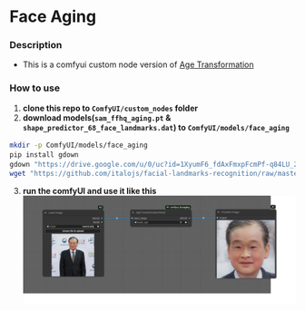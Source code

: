 # Face Aging

### Description
- This is a comfyui custom node version of [Age Transformation](https://github.com/yuval-alaluf/SAM)

### How to use
1. **clone this repo to `ComfyUI/custom_nodes` folder**
2. **download models(`sam_ffhq_aging.pt` & `shape_predictor_68_face_landmarks.dat`) to `ComfyUI/models/face_aging`**
```bash
mkdir -p ComfyUI/models/face_aging
pip install gdown
gdown "https://drive.google.com/u/0/uc?id=1XyumF6_fdAxFmxpFcmPf-q84LU_22EMC&export=download" -O pretrained_models/sam_ffhq_aging.pt
wget "https://github.com/italojs/facial-landmarks-recognition/raw/master/shape_predictor_68_face_landmarks.dat"
```
3. **run the comfyUI and use it like this**
![Image](/workflow_example/workflow.png)
